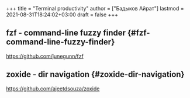 +++
title = "Terminal productivity"
author = ["Бадыков Айрат"]
lastmod = 2021-08-31T18:24:02+03:00
draft = false
+++

## fzf - command-line fuzzy finder {#fzf-command-line-fuzzy-finder}

<https://github.com/junegunn/fzf>


## zoxide - dir navigation {#zoxide-dir-navigation}

<https://github.com/ajeetdsouza/zoxide>
